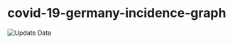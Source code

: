 # covid-19-germany-incidence-graph

![Update Data](https://github.com/ComanderKai77/covid-19-germany-incidence-graph/workflows/Update%20Data/badge.svg?branch=master)
